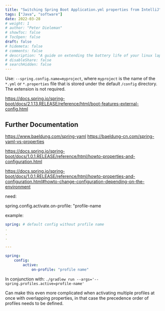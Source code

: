 ```yaml
---
title: "Switching Spring Boot Application.yml properties from IntelliJ"
tags: ["Java", "software"]
date: 2022-03-28
# weight: 1
# author: "Peter Dieleman"
# showToc: false
# TocOpen: false
draft: false
# hidemeta: false
# comments: false
# description: "A guide on extending the battery life of your linux laptop"
# disableShare: false
# searchHidden: false
---
```


Use: `--spring.config.name=myproject`,
where `myproject` is the name of the `*.yml` or `*.properties` file that is stored under the default `/config` directory.
The extension is not required.

<https://docs.spring.io/spring-boot/docs/2.1.13.RELEASE/reference/html/boot-features-external-config.html>

## Further Documentation

<https://www.baeldung.com/spring-yaml>
<https://baeldung-cn.com/spring-yaml-vs-properties>

<https://docs.spring.io/spring-boot/docs/1.0.1.RELEASE/reference/html/howto-properties-and-configuration.html>

<https://docs.spring.io/spring-boot/docs/1.0.1.RELEASE/reference/html/howto-properties-and-configuration.html#howto-change-configuration-depending-on-the-environment>

need:

spring.config.activate.on-profile: "profile-name

example:

```yaml
spring: # default config without profile name
.
.
.

---

spring:
    config:
        active:
            on-profile: "profile name"
```

In conjunction with: `./gradlew run --args='--spring.profiles.active=profile-name'`

Can make this even more complicated when activating multiple profiles at once with overlapping properties, in that case the precedence order of profiles needs to be defined.
